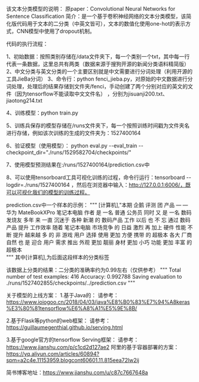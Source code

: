 该文本分类模型的说明：
原paper：Convolutional Neural Networks for Sentence Classification
简介：是一个基于卷积神经网络的文本分类模型，该简化版代码用于文本的二分类（中英文皆可），文本的数值化使用one-hot的表示方式，CNN模型中使用了dropout机制。

代码的执行流程：

1、初始数据：按照类别存储在/data文件夹下，每一个类别一个txt，其中每一行代表一条数据，这里总共有两类（数据来源于搜狗开源的新闻分类语料精简版）
2、中文分类与英文分类的一个主要区别就是中文需要进行分词处理（利用开源的工具JieBa分词）
3、命令行：python fenci_jieba.py，对原始的中文数据进行分词处理，处理后的结果存储到文件夹/fenci，手动创建了两个分别对应的英文的文件（因为tensorflow不能读取中文文件名） ，分别为jisuanji200.txt、jiaotong214.txt

4、训练模型：python train.py

5、训练兵保存的模型存储在/runs文件夹下，每一个按照训练时间戳为文件夹名进行存储，例如该次训练的生成的文件夹为：1527400164

6、验证模型（使用模型）：
 python eval.py --eval_train --checkpoint_dir="./runs/1529582704/checkpoints/"

7、使用模型预测结果在:/runs/1527400164/prediction.csv中

8、可以使用tensorboard工具可视化训练的过程，命令行运行：tensorboard --logdir=./runs/1527400164 ，然后在浏览器中输入：http://127.0.0.1:6006/，既可以可视化我们的模型的训练过程。

prediction.csv中一个样本的示例：
"""
[计算机],"本期 企鹅 评测 团 产品 — — 华为 MateBookXPro 笔记本电脑   作者 是 一名 普通 公务员   同时 又 是 一名 数码 发烧友   多年 来 一直 沉迷于 各种 新潮 的 数码产品   工作 以后 也 不 忘 通过 数码产品 提升 工作效率   随着 笔记本电脑 市场竞争 的 日益 激烈   再 加上 硬件 性能 不断 提升   越来越 多 的 非 游戏 用户 选择 使用 更加 方便 携带 的 超极本   各大 厂商 自然 也 是 迎合 用户 需求   推出 外观 更加 靓丽   身材 更加 小巧   功能 更加 丰富 的 超极本   
"""
其中[计算机],为后面这段样本的分类标签

该数据上分类的结果：二分类的准确率约为0.99左右（仅供参考）
"""
Total number of test examples: 416
Accuracy: 0.992788
Saving evaluation to ./runs/1527402855/checkpoints/../prediction.csv
"""

关于模型的上线方案：
1.基于Java的：
    请参考：
    https://www.ioiogoo.cn/2018/04/03/java%E8%B0%83%E7%94%A8keras%E3%80%81tensorflow%E6%A8%A1%E5%9E%8B/

2.基于Flask等python的web框架：
    请参考：https://guillaumegenthial.github.io/serving.html

3.基于google官方的tensorflow Serving框架：
    请参考：https://www.jianshu.com/p/c1cd2d127ae2 
    阿里的基于容器部署的方案：https://yq.aliyun.com/articles/60894?spm=a2c4e.11153959.blogcont60601.11.815eea72lw2ij


简书博客地址：https://www.jianshu.com/u/c87c7667648a
